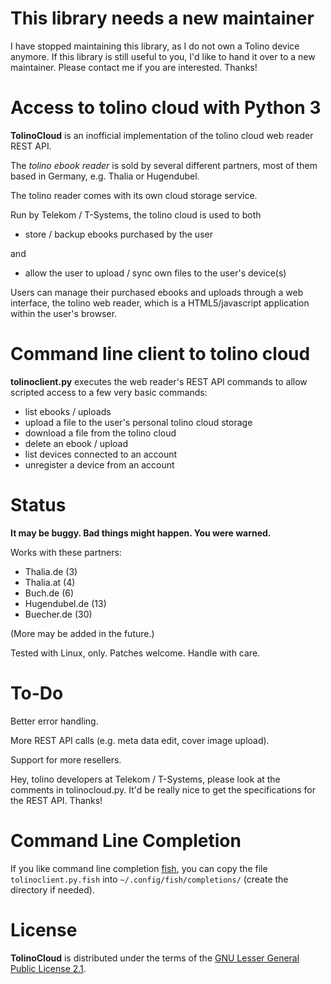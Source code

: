 This library needs a new maintainer
===================================

I have stopped maintaining this library, as I do not own a Tolino
device anymore. If this library is still useful to you, I'd like
to hand it over to a new maintainer. Please contact me if you are
interested. Thanks!

Access to tolino cloud with Python 3
====================================

**TolinoCloud** is an inofficial implementation of the tolino cloud
web reader REST API.

The *tolino ebook reader* is sold by several different partners, most
of them based in Germany, e.g. Thalia or Hugendubel.

The tolino reader comes with its own cloud storage service.

Run by Telekom / T-Systems, the tolino cloud is used to both

- store / backup ebooks purchased by the user

and

- allow the user to upload / sync own files to the user's device(s)

Users can manage their purchased ebooks and uploads through a web
interface, the tolino web reader, which is a HTML5/javascript
application within the user's browser.

Command line client to tolino cloud
===================================

**tolinoclient.py** executes the web reader's REST API commands
to allow scripted access to a few very basic commands:

- list ebooks / uploads
- upload a file to the user's personal tolino cloud storage
- download a file from the tolino cloud
- delete an ebook / upload
- list devices connected to an account
- unregister a device from an account

Status
======

**It may be buggy. Bad things might happen. You were warned.**

Works with these partners:
- Thalia.de (3)
- Thalia.at (4)
- Buch.de (6)
- Hugendubel.de (13)
- Buecher.de (30)

(More may be added in the future.)

Tested with Linux, only. Patches welcome. Handle with care.

To-Do
=====

Better error handling.

More REST API calls (e.g. meta data edit, cover image upload).

Support for more resellers.

Hey, tolino developers at Telekom / T-Systems, please look at
the comments in tolinocloud.py. It'd be really nice to get the
specifications for the REST API. Thanks!

Command Line Completion
=======================

If you like command line completion [fish](https://fishshell.com/), you can copy the file `tolinoclient.py.fish` into `~/.config/fish/completions/` (create the directory if needed).

License
=======

**TolinoCloud** is distributed under the terms of the
[GNU Lesser General Public License 2.1](http://www.gnu.org/licenses/lgpl-2.1.txt).
